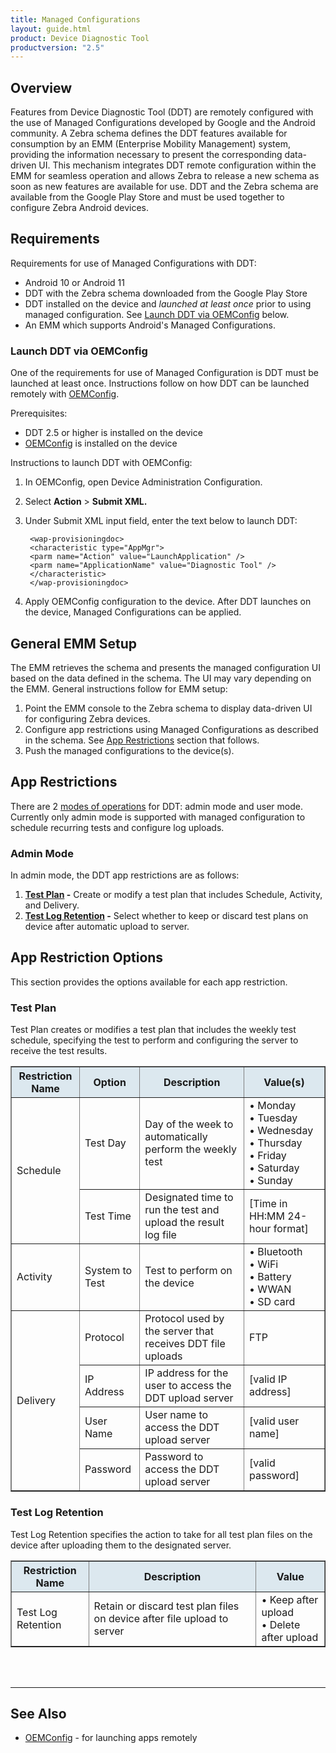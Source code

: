 ```yaml
---
title: Managed Configurations
layout: guide.html
product: Device Diagnostic Tool
productversion: "2.5"
---
```


## Overview

Features from Device Diagnostic Tool (DDT) are remotely configured with the use of Managed Configurations developed by Google and the Android community. A Zebra schema defines the DDT features available for consumption by an EMM (Enterprise Mobility Management) system, providing the information necessary to present the corresponding data-driven UI. This mechanism integrates DDT remote configuration within the EMM for seamless operation and allows Zebra to release a new schema as soon as new features are available for use. DDT and the Zebra schema are available from the Google Play Store and must be used together to configure Zebra Android devices. 

## Requirements

Requirements for use of Managed Configurations with DDT:
* Android 10 or Android 11
* DDT with the Zebra schema downloaded from the Google Play Store
* DDT installed on the device and _launched at least once_ prior to using managed configuration. See [Launch DDT via OEMConfig](#launchddtviaoemconfig) below.
* An EMM which supports Android's Managed Configurations.

### Launch DDT via OEMConfig

One of the requirements for use of Managed Configuration is DDT must be launched at least once. Instructions follow on how DDT can be launched remotely with [OEMConfig](/oemconfig).

Prerequisites: 
* DDT 2.5 or higher is installed on the device
* [OEMConfig](/oemconfig/setup) is installed on the device

Instructions to launch DDT with OEMConfig:
1. In OEMConfig, open Device Administration Configuration.
2. Select **Action** > **Submit XML.**
3. Under Submit XML input field, enter the text below to launch DDT:

        <wap-provisioningdoc>
        <characteristic type="AppMgr">
        <parm name="Action" value="LaunchApplication" />
        <parm name="ApplicationName" value="Diagnostic Tool" />
        </characteristic>
        </wap-provisioningdoc>

4. Apply OEMConfig configuration to the device. 
After DDT launches on the device, Managed Configurations can be applied.

## General EMM Setup

The EMM retrieves the schema and presents the managed configuration UI based on the data defined in the schema. The UI may vary depending on the EMM. General instructions follow for EMM setup:

1. Point the EMM console to the Zebra schema to display data-driven UI for configuring Zebra devices.
2. Configure app restrictions using Managed Configurations as described in the schema. See [App Restrictions](#apprestrictions) section that follows.
3. Push the managed configurations to the device(s).


## App Restrictions

There are 2 [modes of operations](../usage/#overview) for DDT: admin mode and user mode. Currently only admin mode is supported with managed configuration to schedule recurring tests and configure log uploads.

### Admin Mode

In admin mode, the DDT app restrictions are as follows:
1. **[Test Plan](#testplan) -** Create or modify a test plan that includes Schedule, Activity, and Delivery.
2. **[Test Log Retention](#testlogretention) -** Select whether to keep or discard test plans on device after automatic upload to server.

## App Restriction Options

This section provides the options available for each app restriction.

### Test Plan

Test Plan creates or modifies a test plan that includes the weekly test schedule, specifying the test to perform and configuring the server to receive the test results.

<table class="facelift" align="center" style="width:100%" border="1" padding="5px">
  <tr bgcolor="#dce8ef">
    <th>Restriction Name</th>
    <th>Option</th>
    <th>Description</th>
    <th>Value(s)</th>
  </tr>

  <tr>
    <td rowspan="2">Schedule</td>
    <td>Test Day</td>
    <td>Day of the week to automatically perform the weekly test</td> 
    <td>• Monday<br>• Tuesday<br>• Wednesday<br>• Thursday<br>• Friday<br>• Saturday<br>• Sunday</td>
  </tr>
  
  <tr>
    <td>Test Time</td>
    <td>Designated time to run the test and upload the result log file</td>
    <td>[Time in HH:MM 24-hour format] </td>
  </tr>

  <tr>
    <td>Activity</td>
    <td>System to Test</td>
    <td>Test to perform on the device</td> 
    <td>• Bluetooth<br>• WiFi<br>• Battery<br>• WWAN<br>• SD card</td>
  </tr>
  
  <tr>
    <td rowspan="4">Delivery</td>
    <td>Protocol</td>
    <td>Protocol used by the server that receives DDT file uploads</td> 
    <td>FTP</td>
  </tr>

  <tr>
    <td>IP Address</td>
    <td>IP address for the user to access the DDT upload server</td> 
    <td>[valid IP address]</td>
  </tr>

  <tr>
    <td>User Name</td>
    <td>User name to access the DDT upload server</td> 
    <td>[valid user name]</td>
  </tr>

  <tr>
    <td>Password</td>
    <td>Password to access the DDT upload server</td> 
    <td>[valid password]</td>
  </tr>

</table>


### Test Log Retention

Test Log Retention specifies the action to take for all test plan files on the device after uploading them to the designated server.

<table class="facelift" align="center" style="width:100%" border="1" padding="5px">
  <tr bgcolor="#dce8ef">
    <th>Restriction Name</th>
    <th>Description</th>
    <th>Value</th>
  </tr>

  <tr>
    <td rowspan="2">Test Log Retention</td>
    <td>Retain or discard test plan files on device after file upload to server</td>
    <td>• Keep after upload<br>• Delete after upload</td> 
  </tr>
</table>

<br><br>

---

## See Also

* [OEMConfig](/oemconfig) - for launching apps remotely
